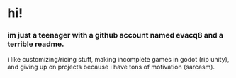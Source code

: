 # hi!
### im just a teenager with a github account named evacq8 and a terrible readme.

i like customizing/ricing stuff, making incomplete games in godot (rip unity), and giving up on projects because i have tons of motivation (sarcasm).



<!--
**evacq8/evacq8** is a ✨ _special_ ✨ repository because its `README.md` (this file) appears on your GitHub profile.

Here are some ideas to get you started:

- 🔭 I’m currently working on ...
- 🌱 I’m currently learning ...
- 👯 I’m looking to collaborate on ...
- 🤔 I’m looking for help with ...
- 💬 Ask me about ...
- 📫 How to reach me: ...
- 😄 Pronouns: ...
- ⚡ Fun fact: ...
-->
